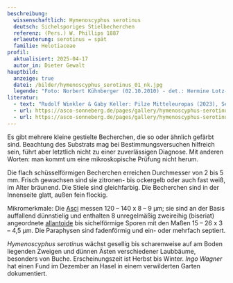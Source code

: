 ```yaml
---
beschreibung:
  wissenschaftlich: Hymenoscyphus serotinus
  deutsch: Sichelsporiges Stielbecherchen
  referenz: (Pers.) W. Phillips 1887
  erlaeuterung: serotinus = spät
  familie: Helotiaceae
profil:
  aktualisiert: 2025-04-17
  autor_in: Dieter Gewalt
hauptbild:
  anzeige: true
  datei: /bilder/hymenoscyphus_serotinus_01_nk.jpg
  legende: "Foto: Norbert Kühnberger (02.10.2010) - det.: Hermine Lotz-Winter"
literatur:
  - text: "Rudolf Winkler & Gaby Keller: Pilze Mitteleuropas (2023), Seite 857"
  - url: https://asco-sonneberg.de/pages/gallery/hymenoscyphus-serotinus-081207-01xs-col19971.php
  - url: https://asco-sonneberg.de/pages/gallery/hymenoscyphus-serotinus-191117-ws-iw061-01xssrj-ws40780.php
---
```

Es gibt mehrere kleine gestielte Becherchen, die so oder ähnlich gefärbt sind. Beachtung des Substrats mag bei Bestimmungsversuchen hilfreich sein, führt aber letztlich nicht zu einer zuverlässigen Diagnose. Mit anderen Worten: man kommt um eine mikroskopische Prüfung nicht herum.

Die flach schüsselförmigen Becherchen erreichen Durchmesser von 2 bis 5 mm. Frisch gewachsen sind sie zitronen- bis ockergelb oder auch fast weiß, im Alter bräunend. Die Stiele sind gleichfarbig. Die Becherchen sind in der Innenseite glatt, außen fein flockig.

Mikromerkmale: Die [Asci](Asci "Glossar") messen 120 – 140 x 8 – 9 µm; sie sind an der Basis auffallend dünnstielig und enthalten 8 unregelmäßig zweireihig (biseriat) angeordnete [allantoide](allantoid "Glossar") bis sichelförmige Sporen mit den Maßen 15 – 26 x 3 – 4,5 µm. Die Paraphysen sind fadenförmig und ein- oder mehrfach septiert.

*Hymenoscyphus serotinus* wächst gesellig bis scharenweise auf am Boden liegenden Zweigen und dünnen Ästen verschiedener Laubbäume, besonders von Buche. Erscheinungszeit ist Herbst bis Winter. *Ingo Wagner* hat einen Fund im Dezember an Hasel in einem verwilderten Garten dokumentiert.

